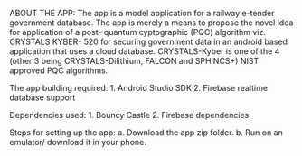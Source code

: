 

ABOUT THE APP:
  The app is a model application for a railway e-tender government database. The app is merely a means to propose the novel idea for application of a post- quantum cyptographic (PQC) algorithm viz. CRYSTALS KYBER- 520  for securing government data in an android based application that uses a cloud database.  CRYSTALS-Kyber is one of the 4 (other 3 being CRYSTALS-Dilithium, FALCON and SPHINCS+) NIST approved PQC algorithms.
 
  The app building required:
    1. Android Studio SDK
    2. Firebase realtime database support
  
  Dependencies used:
    1. Bouncy Castle
    2. Firebase dependencies

Steps for setting up the app:
  a. Download the app zip folder.
  b. Run on an emulator/ download it in your phone.

